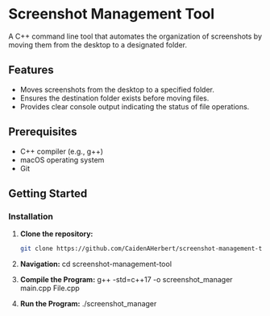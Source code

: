 # Screenshot Management Tool

A C++ command line tool that automates the organization of screenshots by moving them from the desktop to a designated folder.

## Features
- Moves screenshots from the desktop to a specified folder.
- Ensures the destination folder exists before moving files.
- Provides clear console output indicating the status of file operations.

## Prerequisites
- C++ compiler (e.g., g++)
- macOS operating system
- Git

## Getting Started

### Installation

1. **Clone the repository:**
   ```sh
   git clone https://github.com/CaidenAHerbert/screenshot-management-tool.git
2. **Navigation:**
 cd screenshot-management-tool

3. **Compile the Program:**
   g++ -std=c++17 -o screenshot_manager main.cpp File.cpp

4. **Run the Program:**
  ./screenshot_manager

